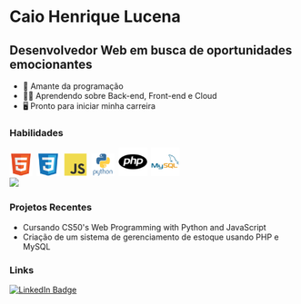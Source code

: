 # Caio Henrique Lucena
## Desenvolvedor Web em busca de oportunidades emocionantes

- 🧡 Amante da programação
- 👩‍💻 Aprendendo sobre Back-end, Front-end e Cloud
- 🖥️ Pronto para iniciar minha carreira

### Habilidades
 <div>
  <img src="https://github.com/devicons/devicon/blob/master/icons/html5/html5-original.svg" title="HTML5" alt="HTML" width="40" height="40"/>&nbsp;
  <img src="https://github.com/devicons/devicon/blob/master/icons/css3/css3-original.svg" title="CSS3" alt="CSS" width="40" height="40"/>&nbsp;
  <img src="https://github.com/devicons/devicon/blob/master/icons/javascript/javascript-original.svg" title="JavaScript" alt="JavaScript" width="40"height="40"/>&nbsp;
  <img src="https://github.com/devicons/devicon/blob/master/icons/python/python-original-wordmark.svg" title="python" alt="Python" width="40"height="40"/>&nbsp;
  <img src="https://github.com/devicons/devicon/blob/master/icons/php/php-plain.svg" title="PHP" alt="PHP" width="50"height="50"/>&nbsp;
  <img src="https://github.com/devicons/devicon/blob/master/icons/mysql/mysql-original-wordmark.svg" title="MySql" alt="Mysql" width="50"height="50"/>&nbsp;
</div>

 <img height="200em" src="https://github-readme-stats.vercel.app/api/top-langs/?username=caiohlucena&layout=compact&langs_count=7&theme=buefy"/>

### Projetos Recentes
- Cursando CS50's Web Programming with Python and JavaScript
- Criação de um sistema de gerenciamento de estoque usando PHP e MySQL

### Links

<div id="badges">
  <a href = "https://www.linkedin.com/in/caio-henrique-lucena">
    <img src="https://img.shields.io/badge/LinkedIn-blue?style=for-the-badge&logo=linkedin&logoColor=white" alt="LinkedIn Badge"/>
  </a>
</div>
